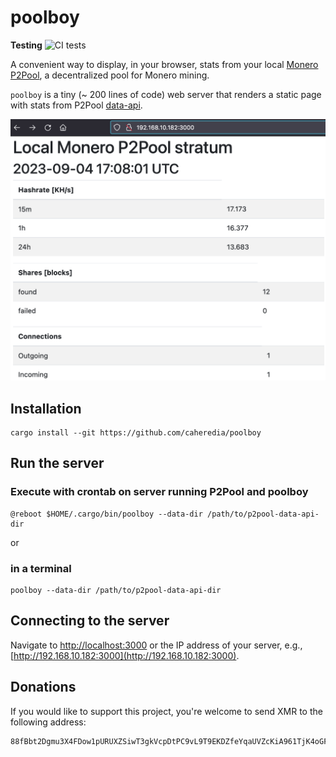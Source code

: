 # poolboy
**Testing** ![CI tests](https://github.com/caheredia/poolboy/actions/workflows/rust.yml/badge.svg)

A convenient way to display, in your browser, stats from your local [Monero P2Pool](https://github.com/SChernykh/p2pool/tree/master), a decentralized pool for Monero mining.

`poolboy` is a tiny (~ 200 lines of code) web server that renders a static page with stats from P2Pool [data-api](https://github.com/SChernykh/p2pool/blob/master/docs/COMMAND_LINE.MD). 

![poolboy](Figures/screenshot.png)

## Installation

```console
cargo install --git https://github.com/caheredia/poolboy
```

## Run the server
### Execute with crontab on server running P2Pool and poolboy
```
@reboot $HOME/.cargo/bin/poolboy --data-dir /path/to/p2pool-data-api-dir
```
or 
### in a terminal 
```console
poolboy --data-dir /path/to/p2pool-data-api-dir
```

## Connecting to the server
Navigate to [http://localhost:3000](http://localhost:3000) or the IP address of your server, e.g., [http://192.168.10.182:3000](http://192.168.10.182:3000).

## Donations

If you would like to support this project, you're welcome to send XMR to the following address:
```
88fBbt2Dgmu3X4FDow1pURUXZSiwT3gkVcpDtPC9vL9T9EKDZfeYqaUVZcKiA961TjK4oGF6sHL46Nn6DzWjayo7AdPoLQv 
```
